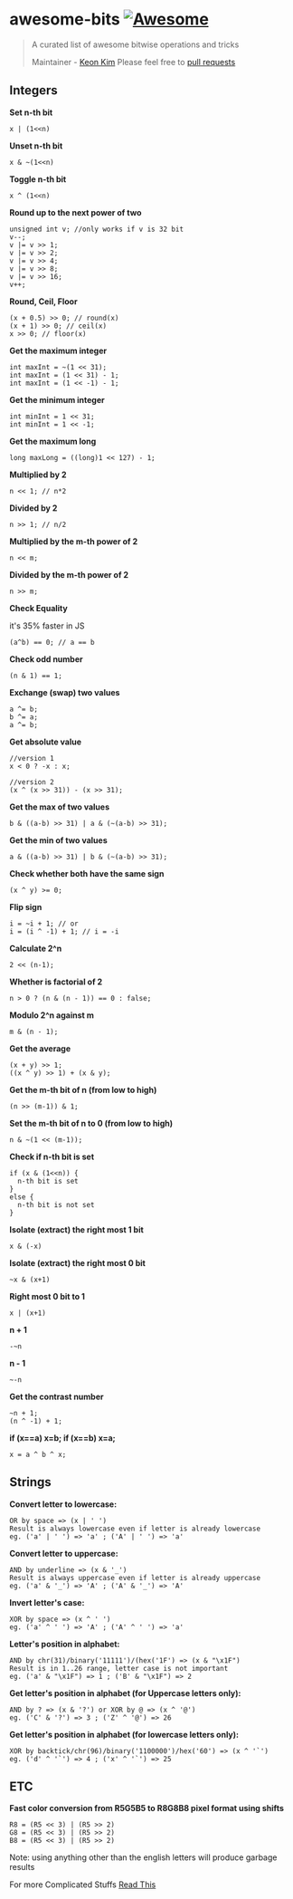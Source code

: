 # awesome-bits [![Awesome](https://cdn.rawgit.com/sindresorhus/awesome/d7305f38d29fed78fa85652e3a63e154dd8e8829/media/badge.svg)](https://github.com/sindresorhus/awesome)

> A curated list of awesome bitwise operations and tricks
>
> Maintainer - [Keon Kim](https://github.com/keonkim)
> Please feel free to [pull requests](https://github.com/keonkim/awesome-nlp/pulls)




## Integers
**Set n-th bit**
```
x | (1<<n)
```
**Unset n-th bit**
 ```
 x & ~(1<<n)
 ```
**Toggle n-th bit**
```
x ^ (1<<n)
```
**Round up to the next power of two**
```
unsigned int v; //only works if v is 32 bit
v--;
v |= v >> 1;
v |= v >> 2;
v |= v >> 4;
v |= v >> 8;
v |= v >> 16;
v++;
```
**Round, Ceil, Floor**
```
(x + 0.5) >> 0; // round(x)
(x + 1) >> 0; // ceil(x)
x >> 0; // floor(x)
```
**Get the maximum integer**
```
int maxInt = ~(1 << 31);
int maxInt = (1 << 31) - 1;
int maxInt = (1 << -1) - 1;
```
**Get the minimum integer**
```
int minInt = 1 << 31;
int minInt = 1 << -1;
```
**Get the maximum long**
```
long maxLong = ((long)1 << 127) - 1;
```
**Multiplied by 2**
```
n << 1; // n*2
```
**Divided by 2**
```
n >> 1; // n/2
```
**Multiplied by the m-th power of 2**
```
n << m;
```
**Divided by the m-th power of 2**
```
n >> m;
```
**Check Equality**

it's 35% faster in JS
```
(a^b) == 0; // a == b
```
**Check odd number**
```
(n & 1) == 1;
```
**Exchange (swap) two values**
```
a ^= b;
b ^= a;
a ^= b;
```
**Get absolute value**
```
//version 1
x < 0 ? -x : x;

//version 2
(x ^ (x >> 31)) - (x >> 31);
```
**Get the max of two values**
```
b & ((a-b) >> 31) | a & (~(a-b) >> 31);
```
**Get the min of two values**
```
a & ((a-b) >> 31) | b & (~(a-b) >> 31);
```
**Check whether both have the same sign**
```
(x ^ y) >= 0;
```
**Flip sign**
```
i = ~i + 1; // or
i = (i ^ -1) + 1; // i = -i
```
**Calculate 2^n**
```
2 << (n-1);
```
**Whether is factorial of 2**
```
n > 0 ? (n & (n - 1)) == 0 : false;
```
**Modulo 2^n against m**
```
m & (n - 1);
```
**Get the average**
```
(x + y) >> 1;
((x ^ y) >> 1) + (x & y);
```
**Get the m-th bit of n (from low to high)**
```
(n >> (m-1)) & 1;
```
**Set the m-th bit of n to 0 (from low to high)**
```
n & ~(1 << (m-1));
```
**Check if n-th bit is set**
```
if (x & (1<<n)) {
  n-th bit is set
}
else {
  n-th bit is not set
}
```
**Isolate (extract) the right most 1 bit**
```
x & (-x)
```
**Isolate (extract) the right most 0 bit**
```
~x & (x+1)
```

**Right most 0 bit to 1**
```
x | (x+1)
```

**n + 1**
```
-~n
```
**n - 1**
```
~-n
```
**Get the contrast number**
```
~n + 1;
(n ^ -1) + 1; 
```
**if (x==a) x=b; if (x==b) x=a;**
```
x = a ^ b ^ x;
```

## Strings

**Convert letter to lowercase:**
```
OR by space => (x | ' ')
Result is always lowercase even if letter is already lowercase
eg. ('a' | ' ') => 'a' ; ('A' | ' ') => 'a'
```

**Convert letter to uppercase:**
```
AND by underline => (x & '_')
Result is always uppercase even if letter is already uppercase
eg. ('a' & '_') => 'A' ; ('A' & '_') => 'A'
```
**Invert letter's case:**
```
XOR by space => (x ^ ' ')
eg. ('a' ^ ' ') => 'A' ; ('A' ^ ' ') => 'a'
```
**Letter's position in alphabet:**
```
AND by chr(31)/binary('11111')/(hex('1F') => (x & "\x1F")
Result is in 1..26 range, letter case is not important
eg. ('a' & "\x1F") => 1 ; ('B' & "\x1F") => 2
```
**Get letter's position in alphabet (for Uppercase letters only):**
```
AND by ? => (x & '?') or XOR by @ => (x ^ '@')
eg. ('C' & '?') => 3 ; ('Z' ^ '@') => 26
```
**Get letter's position in alphabet (for lowercase letters only):**
```
XOR by backtick/chr(96)/binary('1100000')/hex('60') => (x ^ '`')
eg. ('d' ^ '`') => 4 ; ('x' ^ '`') => 25
```

## ETC

**Fast color conversion from R5G5B5 to R8G8B8 pixel format using shifts**
```
R8 = (R5 << 3) | (R5 >> 2)
G8 = (R5 << 3) | (R5 >> 2)
B8 = (R5 << 3) | (R5 >> 2)
```
Note: using anything other than the english letters will produce garbage results

For more Complicated Stuffs [Read This](https://graphics.stanford.edu/~seander/bithacks.html)
